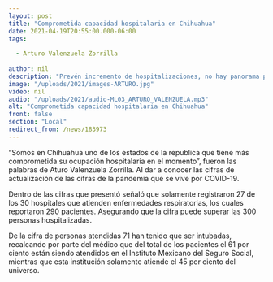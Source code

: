 ```yaml
---
layout: post
title: "Comprometida capacidad hospitalaria en Chihuahua"
date: 2021-04-19T20:55:00.000-06:00
tags:
  
  - Arturo Valenzuela Zorrilla
  
author: nil
description: "Prevén incremento de hospitalizaciones, no hay panorama positivo para el estado."
image: "/uploads/2021/images-ARTURO.jpg"
video: nil
audio: "/uploads/2021/audio-ML03_ARTURO_VALENZUELA.mp3"
alt: "Comprometida capacidad hospitalaria en Chihuahua"
front: false
section: "Local"
redirect_from: /news/183973
---
```


“Somos en Chihuahua uno de los estados de la republica que tiene más comprometida su ocupación hospitalaria en el momento”, fueron las palabras de Aturo Valenzuela Zorrilla. Al dar a conocer las cifras de actualización de las cifras de la pandemia que se vive por COVID-19.

Dentro de las cifras que presentó señaló que solamente registraron 27 de los 30 hospitales que atienden enfermedades respiratorias, los cuales reportaron 290 pacientes. Asegurando que la cifra puede superar las 300 personas hospitalizadas.

De la cifra de personas atendidas 71 han tenido que ser intubadas, recalcando por parte del médico que del total de los pacientes el 61 por ciento están siendo atendidos en el Instituto Mexicano del Seguro Social, mientras que esta institución solamente atiende el 45 por ciento del universo.
